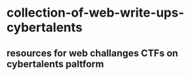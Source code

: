 # collection-of-web-write-ups-cybertalents
## resources for web challanges CTFs on cybertalents paltform 
